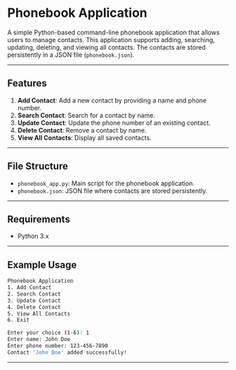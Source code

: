 # Phonebook Application

A simple Python-based command-line phonebook application that allows users to manage contacts. This application supports adding, searching, updating, deleting, and viewing all contacts. 
The contacts are stored persistently in a JSON file (`phonebook.json`).

---

## Features

1. **Add Contact**: Add a new contact by providing a name and phone number.
2. **Search Contact**: Search for a contact by name.
3. **Update Contact**: Update the phone number of an existing contact.
4. **Delete Contact**: Remove a contact by name.
5. **View All Contacts**: Display all saved contacts.

---


## File Structure

- `phonebook_app.py`: Main script for the phonebook application.
- `phonebook.json`: JSON file where contacts are stored persistently.

---

## Requirements

- Python 3.x

---

## Example Usage

```bash
Phonebook Application
1. Add Contact
2. Search Contact
3. Update Contact
4. Delete Contact
5. View All Contacts
6. Exit

Enter your choice (1-6): 1
Enter name: John Doe
Enter phone number: 123-456-7890
Contact 'John Doe' added successfully!
```

---
